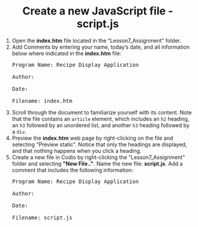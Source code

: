 <center><h1>Create a new JavaScript file - <b>script.js</b></h1></center>

<ol>
<li>Open the <b>index.htm</b> file located in the “Lesson7_Assignment” folder.

<li>Add Comments by entering your name, today’s date, and all information below where indicated in the <b>index.htm</b> file:<br>
<pre>
Program Name: Recipe Display Application <br>
Author: <br>
Date: <br>
Filename: index.htm
</pre>
</li>

<li>
Scroll through the document to familiarize yourself with its content. Note that the file contains an <code>article</code> element, which includes an <code>h2</code> heading, an <code>h3</code> followed by an unordered list, and another <code>h3</code> heading followed by a <code>div</code>.
</li>

<li>Preview the <b>index.htm</b> web page by right-clicking on the file and selecting "Preview static".  Notice that only the headings are displayed, and that nothing happens when you click a heading.                       
</li>
<li>
Create a new file in Codio by right-clicking the "Lesson7_Assignment" folder and selecting <b>"New File.."</b>.  Name the new file:  <b>script.js</b>.  Add a comment that includes the following information:
<pre>
Program Name: Recipe Display Application <br>
Author: <br>
Date: <br>
Filename: script.js
</pre>
</li>
</ol>